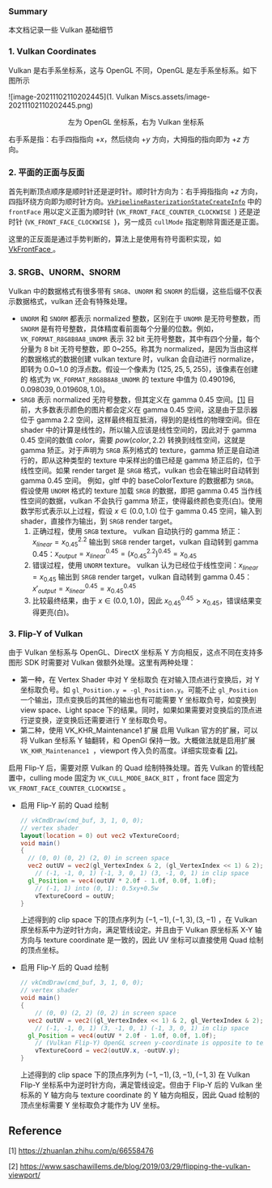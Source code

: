 ### Summary

本文档记录一些 Vulkan 基础细节

### 1. Vulkan Coordinates

Vulkan 是右手系坐标系，这与 OpenGL 不同，OpenGL 是左手系坐标系。如下图所示

![image-20211102110202445](1. Vulkan Miscs.assets/image-20211102110202445.png)

<center>左为 OpenGL 坐标系，右为 Vulkan 坐标系</center>

右手系是指：右手四指指向 $+x$，然后绕向 $+y$ 方向，大拇指的指向即为 $+z$ 方向。

  ### 2. 平面的正面与反面

首先判断顶点顺序是顺时针还是逆时针。顺时针方向为：右手拇指指向 $+z$ 方向，四指环绕方向即为顺时针方向。[```VkPipelineRasterizationStateCreateInfo```](https://www.khronos.org/registry/vulkan/specs/1.2-extensions/man/html/VkPipelineRasterizationStateCreateInfo.html) 中的 ```frontFace``` 用以定义正面为顺时针 (```VK_FRONT_FACE_COUNTER_CLOCKWISE ```) 还是逆时针 (```VK_FRONT_FACE_CLOCKWISE ```)，另一成员 ```cullMode``` 指定剔除背面还是正面。

 这里的正反面是通过手势判断的，算法上是使用有符号面积实现，如 [VkFrontFace ](https://www.khronos.org/registry/vulkan/specs/1.2-extensions/man/html/VkFrontFace.html)。

### 3. SRGB、UNORM、SNORM

Vulkan 中的数据格式有很多带有 ```SRGB```、```UNORM``` 和 ```SNORM``` 的后缀，这些后缀不仅表示数据格式，vulkan 还会有特殊处理。

- ```UNORM``` 和 ```SNORM``` 都表示 normalized 整数，区别在于 ```UNOMR``` 是无符号整数，而 ```SNORM``` 是有符号整数，具体精度看前面每个分量的位数。例如，```VK_FORMAT_R8G8B8A8_UNOMR``` 表示 32 bit 无符号整数，其中有四个分量，每个分量为 8 bit 无符号整数，即 0~255。称其为 normalized，是因为当由这样的数据格式的数据创建 vulkan texture 时，vulkan 会自动进行 normalize，即转为 0.0~1.0 的浮点数。假设一个像素为 $(125, 25, 5, 255)$，该像素在创建的 格式为 ```VK_FORMAT_R8G8B8A8_UNOMR``` 的 texture 中值为 $(0.490196, 0.098039, 0.019608, 1.0)$。
- ```SRGB``` 表示 normalized 无符号整数，但其定义在 gamma 0.45 空间。[[1]](#[1]) 目前，大多数表示颜色的图片都会定义在 gamma 0.45 空间，这是由于显示器位于 gamma 2.2 空间，这样最终相互抵消，得到的是线性的物理空间。但在 shader 中的计算是线性的，所以输入应该是线性空间的，因此对于 gamma 0.45 空间的数值 $color$，需要 $pow(color,2.2)$ 转换到线性空间，这就是 gamma 矫正。对于声明为 ```SRGB``` 系列格式的 texture，gamma 矫正是自动进行的，即从这种类型的 texture 中采样出的值已经是 gamma 矫正后的，位于线性空间。如果 render target 是 ```SRGB``` 格式，vulkan 也会在输出时自动转到 gamma 0.45 空间。
  例如，gltf 中的 baseColorTexture 的数据都为 ```SRGB```。假设使用 ```UNORM``` 格式的 texture 加载 ```SRGB``` 的数据，即把 gamma 0.45 当作线性空间的数据，vulkan 不会执行 gamma 矫正，使得最终颜色变亮(白)。使用数学形式表示以上过程，假设 $x\in (0.0, 1.0)$ 位于 gamma 0.45 空间，输入到 shader，直接作为输出，到 ```SRGB``` render target。
  1. 正确过程，使用 ```SRGB``` texture。
     vulkan 自动执行的 gamma 矫正：$x_{linear} = x_{0.45}^{2.2}$ 
     输出到 ```SRGB``` render target，vulkan 自动转到 gamma 0.45：$x_{output} = x_{linear}^{0.45}=(x_{0.45}^{2.2})^{0.45}=x_{0.45}$
  2. 错误过程，使用 ```UNORM``` texture。
     vulkan 认为已经位于线性空间：$x_{linear} = x_{0.45}$
     输出到 ```SRGB``` render target，vulkan 自动转到 gamma 0.45：$x'_{output}=x_{linear}^{0.45}=x_{0.45}^{0.45}$
  3. 比较最终结果，由于 $x\in (0.0, 1.0)$，因此 $x_{0.45}^{0.45} > x_{0.45}$，错误结果变得更亮(白)。

### 3. Flip-Y of Vulkan

由于 Vulkan 坐标系与 OpenGL、DirectX 坐标系 Y 方向相反，这点不同在支持多图形 SDK 时需要对 Vulkan 做额外处理。这里有两种处理：

- 第一种，在 Vertex Shader 中对 Y 坐标取负
  在对输入顶点进行变换后，对 Y 坐标取负号。如 `gl_Position.y = -gl_Position.y`。可能不止 `gl_Position` 一个输出，顶点变换后的其他的输出也有可能需要 Y 坐标取负号，如变换到 view space、Light space 下的结果。同时，如果如果需要对变换后的顶点进行逆变换，逆变换后还需要进行 Y 坐标取负号。
- 第二种，使用 VK_KHR_Maintenance1 扩展
  启用 Vulkan 官方的扩展，可以将 Vulkan 坐标系 Y 轴翻转，和 OpenGl 保持一致。大概做法就是启用扩展 `VK_KHR_Maintenance1 `，viewport 传入负的高度。详细实现查看 [[2]](#[2])。

启用 Flip-Y 后，需要对原 Vulkan 的 Quad 绘制特殊处理。首先 Vulkan 的管线配置中，culling mode 固定为 `VK_CULL_MODE_BACK_BIT` ，front face 固定为 `VK_FRONT_FACE_COUNTER_CLOCKWISE` 。

- 启用 Flip-Y 前的 Quad 绘制
  ```glsl
  // vkCmdDraw(cmd_buf, 3, 1, 0, 0);
  // vertex shader
  layout(location = 0) out vec2 vTextureCoord;
  void main() 
  {
  	// (0, 0) (0, 2) (2, 0) in screen space
  	vec2 outUV = vec2(gl_VertexIndex & 2, (gl_VertexIndex << 1) & 2);
      // (-1, -1, 0, 1) (-1, 3, 0, 1) (3, -1, 0, 1) in clip space
  	gl_Position = vec4(outUV * 2.0f - 1.0f, 0.0f, 1.0f);
      // (-1, 1) into (0, 1): 0.5xy+0.5w 
      vTextureCoord = outUV;
  }
  ```

  上述得到的 clip space 下的顶点序列为 $(-1,-1),(-1,3),(3,-1)$ ，在 Vulkan 原坐标系中为逆时针方向，满足管线设定。并且由于 Vulkan 原坐标系 X-Y 轴方向与 texture coordinate 是一致的，因此 UV 坐标可以直接使用 Quad 绘制的顶点坐标。

- 启用 Flip-Y 后的 Quad 绘制
  ```glsl
  // vkCmdDraw(cmd_buf, 3, 1, 0, 0);
  // vertex shader
  void main() 
  {
      // (0, 0) (2, 2) (0, 2) in screen space
  	vec2 outUV = vec2((gl_VertexIndex << 1) & 2, gl_VertexIndex & 2);
      // (-1, -1, 0, 1) (3, -1, 0, 1) (-1, 3, 0, 1) in clip space
  	gl_Position = vec4(outUV * 2.0f - 1.0f, 0.0f, 1.0f);
      // (Vulkan Flip-Y) OpenGL screen y-coordinate is opposite to texture y-coordinate
      vTextureCoord = vec2(outUV.x, -outUV.y);
  }
  ```

  上述得到的 clip space 下的顶点序列为 $(-1,-1),(3,-1),(-1,3)$ 在 Vulkan Flip-Y 坐标系中为逆时针方向，满足管线设定。但由于 Flip-Y 后的 Vulkan 坐标系的 Y 轴方向与 texture coordinate 的 Y 轴方向相反，因此 Quad 绘制的顶点坐标需要 Y 坐标取负才能作为 UV 坐标。 







## Reference

<a name="[1]">[1]</a> https://zhuanlan.zhihu.com/p/66558476

<a name=[2]>[2]</a> https://www.saschawillems.de/blog/2019/03/29/flipping-the-vulkan-viewport/
